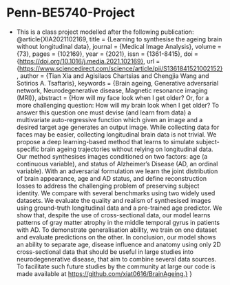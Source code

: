 # Penn-BE5740-Project

- This is a class project modelled after the following publication:
@article{XIA2021102169,
title = {Learning to synthesise the ageing brain without longitudinal data},
journal = {Medical Image Analysis},
volume = {73},
pages = {102169},
year = {2021},
issn = {1361-8415},
doi = {https://doi.org/10.1016/j.media.2021.102169},
url = {https://www.sciencedirect.com/science/article/pii/S1361841521002152},
author = {Tian Xia and Agisilaos Chartsias and Chengjia Wang and Sotirios A. Tsaftaris},
keywords = {Brain ageing, Generative adversarial network, Neurodegenerative disease, Magnetic resonance imaging (MRI)},
abstract = {How will my face look when I get older? Or, for a more challenging question: How will my brain look when I get older? To answer this question one must devise (and learn from data) a multivariate auto-regressive function which given an image and a desired target age generates an output image. While collecting data for faces may be easier, collecting longitudinal brain data is not trivial. We propose a deep learning-based method that learns to simulate subject-specific brain ageing trajectories without relying on longitudinal data. Our method synthesises images conditioned on two factors: age (a continuous variable), and status of Alzheimer’s Disease (AD, an ordinal variable). With an adversarial formulation we learn the joint distribution of brain appearance, age and AD status, and define reconstruction losses to address the challenging problem of preserving subject identity. We compare with several benchmarks using two widely used datasets. We evaluate the quality and realism of synthesised images using ground-truth longitudinal data and a pre-trained age predictor. We show that, despite the use of cross-sectional data, our model learns patterns of gray matter atrophy in the middle temporal gyrus in patients with AD. To demonstrate generalisation ability, we train on one dataset and evaluate predictions on the other. In conclusion, our model shows an ability to separate age, disease influence and anatomy using only 2D cross-sectional data that should be useful in large studies into neurodegenerative disease, that aim to combine several data sources. To facilitate such future studies by the community at large our code is made available at https://github.com/xiat0616/BrainAgeing.}
}
